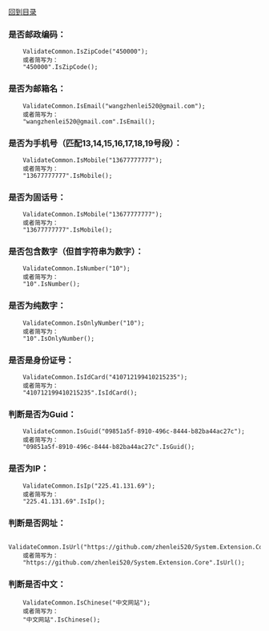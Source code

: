 <a href="https://github.com/zhenlei520/System.Extension.Core.Doc/tree/2.0/README.md">回到目录</a>

### 是否邮政编码：

        ValidateCommon.IsZipCode("450000");
        或者简写为：
        "450000".IsZipCode();

### 是否为邮箱名：

        ValidateCommon.IsEmail("wangzhenlei520@gmail.com");
        或者简写为：
        "wangzhenlei520@gmail.com".IsEmail();

### 是否为手机号（匹配13,14,15,16,17,18,19号段）：

        ValidateCommon.IsMobile("13677777777");
        或者简写为：
        "13677777777".IsMobile();

### 是否为固话号：

        ValidateCommon.IsMobile("13677777777");
        或者简写为：
        "13677777777".IsMobile();

### 是否包含数字（但首字符串为数字）：

        ValidateCommon.IsNumber("10");
        或者简写为：
        "10".IsNumber();

### 是否为纯数字：

        ValidateCommon.IsOnlyNumber("10");
        或者简写为：
        "10".IsOnlyNumber();

### 是否是身份证号：

        ValidateCommon.IsIdCard("410712199410215235");
        或者简写为：
        "410712199410215235".IsIdCard();

### 判断是否为Guid：

        ValidateCommon.IsGuid("09851a5f-8910-496c-8444-b82ba44ac27c");
        或者简写为：
        "09851a5f-8910-496c-8444-b82ba44ac27c".IsGuid();

### 是否为IP：

        ValidateCommon.IsIp("225.41.131.69");
        或者简写为：
        "225.41.131.69".IsIp();



### 判断是否网址：

        ValidateCommon.IsUrl("https://github.com/zhenlei520/System.Extension.Core");
        或者简写为：
        "https://github.com/zhenlei520/System.Extension.Core".IsUrl();



### 判断是否中文：

        ValidateCommon.IsChinese("中文网站");
        或者简写为：
        "中文网站".IsChinese();


